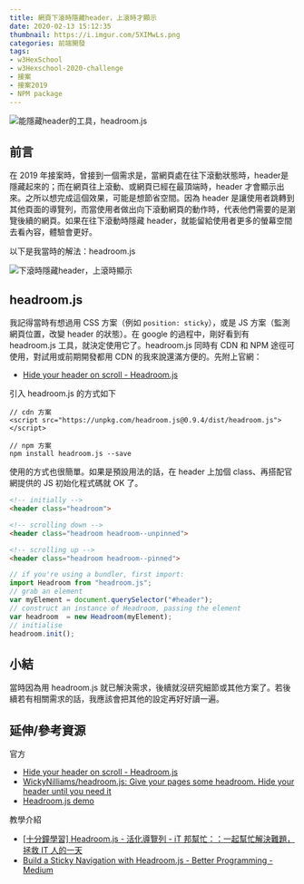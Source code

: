 ```yaml
---
title: 網頁下滾時隱藏header，上滾時才顯示
date: 2020-02-13 15:12:35
thumbnail: https://i.imgur.com/5XIMwLs.png
categories: 前端開發
tags:
- w3HexSchool
- w3Hexschool-2020-challenge
- 接案
- 接案2019
- NPM package
---
```


![能隱藏header的工具，headroom.js](https://i.imgur.com/5XIMwLs.png)


## 前言

在 2019 年接案時，曾接到一個需求是，當網頁處在往下滾動狀態時，header是隱藏起來的；而在網頁往上滾動、或網頁已經在最頂端時，header 才會顯示出來。之所以想完成這個效果，可能是想節省空間。因為 header 是讓使用者跳轉到其他頁面的導覽列，而當使用者做出向下滾動網頁的動作時，代表他們需要的是瀏覽後續的網頁。如果在往下滾動時隱藏 header，就能留給使用者更多的螢幕空間去看內容，體驗會更好。

以下是我當時的解法：headroom.js

![下滾時隱藏header，上滾時顯示](https://i.imgur.com/5KfwFWr.gif)

<!-- more -->

## headroom.js

我記得當時有想過用 CSS 方案（例如 `position: sticky`），或是 JS 方案（監測網頁位置，改變 header 的狀態）。在 google 的過程中，剛好看到有 headroom.js 工具，就決定使用它了。headroom.js 同時有 CDN 和 NPM 途徑可使用，對試用或前期開發都用 CDN 的我來說還滿方便的。先附上官網：
* [Hide your header on scroll - Headroom.js](https://wicky.nillia.ms/headroom.js/)

引入 headroom.js 的方式如下
```
// cdn 方案
<script src="https://unpkg.com/headroom.js@0.9.4/dist/headroom.js"></script>

// npm 方案
npm install headroom.js --save
```

使用的方式也很簡單。如果是預設用法的話，在 header 上加個 class、再搭配官網提供的 JS 初始化程式碼就 OK 了。
```html
<!-- initially -->
<header class="headroom">

<!-- scrolling down -->
<header class="headroom headroom--unpinned">

<!-- scrolling up -->
<header class="headroom headroom--pinned">

```
```js
// if you're using a bundler, first import:
import Headroom from "headroom.js";
// grab an element
var myElement = document.querySelector("#header");
// construct an instance of Headroom, passing the element
var headroom  = new Headroom(myElement);
// initialise
headroom.init();
```

## 小結

當時因為用 headroom.js 就已解決需求，後續就沒研究細節或其他方案了。若後續若有相關需求的話，我應該會把其他的設定再好好讀一遍。


## 延伸/參考資源

官方
* [Hide your header on scroll - Headroom.js](https://wicky.nillia.ms/headroom.js/)
* [WickyNilliams/headroom.js: Give your pages some headroom. Hide your header until you need it](https://github.com/WickyNilliams/headroom.js)
* [Headroom.js demo](https://codepen.io/WickyNilliams/pen/AFsKB?editors=1010)

教學介紹
* [[十分鐘學習] Headroom.js - 活化導覽列 - iT 邦幫忙：：一起幫忙解決難題，拯救 IT 人的一天](https://ithelp.ithome.com.tw/articles/10197806)
* [Build a Sticky Navigation with Headroom.js - Better Programming - Medium](https://medium.com/better-programming/lets-build-a-sticky-navigation-b20be4dd77f)